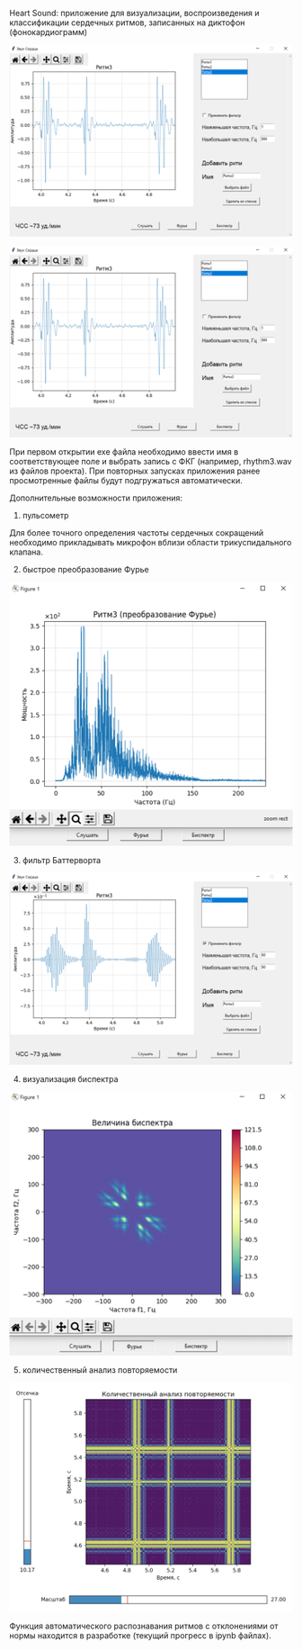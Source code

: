 Heart Sound: приложение для визуализации, воспроизведения и классификации сердечных ритмов, записанных на диктофон (фонокардиограмм)

![Графический интерфейс](https://github.com/mualal/heart_sound/blob/master/img/Screenshot%202021-12-06%20at%2000.49.06.png)

[![Watch the video](https://github.com/mualal/heart_sound/blob/master/img/Screenshot%202021-12-06%20at%2000.49.06.png)](https://drive.google.com/file/d/1h2__eOvKVSoz7zLk8Msxq5OSpfQfmrxi/view)

При первом открытии exe файла необходимо ввести имя в соответствующее поле и выбрать запись с ФКГ (например, rhythm3.wav из файлов проекта). При повторных запусках приложения ранее просмотренные файлы будут подгружаться автоматически.


Дополнительные возможности приложения:

1) пульсометр

Для более точного определения частоты сердечных сокращений необходимо прикладывать микрофон вблизи области трикуспидального клапана.

2) быстрое преобразование Фурье

![Фурье](https://github.com/mualal/heart_sound/blob/master/img/Screenshot%202021-12-06%20at%2000.52.44.png)

3) фильтр Баттерворта

![Баттерворт](https://github.com/mualal/heart_sound/blob/master/img/Screenshot%202021-12-06%20at%2000.50.29.png)

4) визуализация биспектра

![Биспектр](https://github.com/mualal/heart_sound/blob/master/img/Screenshot%202021-12-06%20at%2000.53.56.png)

5) количественный анализ повторяемости

![RQA](https://github.com/mualal/heart_sound/blob/master/img/Screenshot%202021-12-15%20at%2000.48.54.png)

Функция автоматического распознавания ритмов с отклонениями от нормы находится в разработке (текущий прогресс в ipynb файлах).
